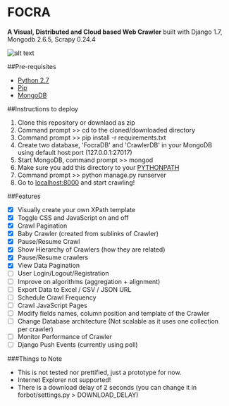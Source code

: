 FOCRA
=====
**A Visual, Distributed and Cloud based Web Crawler** 
built with Django 1.7, Mongodb 2.6.5, Scrapy 0.24.4

![alt text](https://github.com/mingsheng36/Focra/blob/master/docs/3.png "Demo")

##Pre-requisites
- [Python 2.7](https://www.python.org/downloads/)
- [Pip](https://pip.pypa.io/en/latest/installing.html)
- [MongoDB](http://docs.mongodb.org/manual/installation/) 

##Instructions to deploy
1. Clone this repository or downlaod as zip
2. Command prompt >> cd to the cloned/downloaded directory 
3. Command prompt >> pip install -r requirements.txt
4. Create two database, 'FocraDB' and 'CrawlerDB' in your MongoDB using default host:port (127.0.0.1:27017)
5. Start MongoDB, command prompt >> mongod
6. Make sure you add this directory to your [PYTHONPATH](http://stackoverflow.com/a/4855685)
7. Command prompt >> python manage.py runserver
8. Go to [localhost:8000](http://localhost:8000) and start crawling!

##Features
- [x] Visually create your own XPath template
- [x] Toggle CSS and JavaScript on and off
- [x] Crawl Pagination
- [x] Baby Crawler (created from sublinks of Crawler)
- [x] Pause/Resume Crawl
- [x] Show Hierarchy of Crawlers (how they are related) 
- [x] Pause/Resume crawlers
- [x] View Data Pagination
- [ ] User Login/Logout/Registration
- [ ] Improve on algorithms (aggregation + alignment)
- [ ] Export Data to Excel / CSV / JSON URL
- [ ] Schedule Crawl Frequency
- [ ] Crawl JavaScript Pages
- [ ] Modify fields names, column position and template of the Crawler
- [ ] Change Database architecture (Not scalable as it uses one collection per crawler)
- [ ] Monitor Performance of Crawler
- [ ] Django Push Events (currently using poll)

###Things to Note
- This is not tested nor prettified, just a prototype for now.
- Internet Explorer not supported!
- There is a download delay of 2 seconds (you can change it in forbot/settings.py > DOWNLOAD_DELAY)
